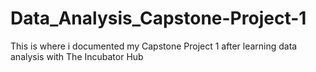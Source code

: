 # Data_Analysis_Capstone-Project-1
This is where i documented my Capstone Project 1 after learning data analysis with The Incubator Hub

